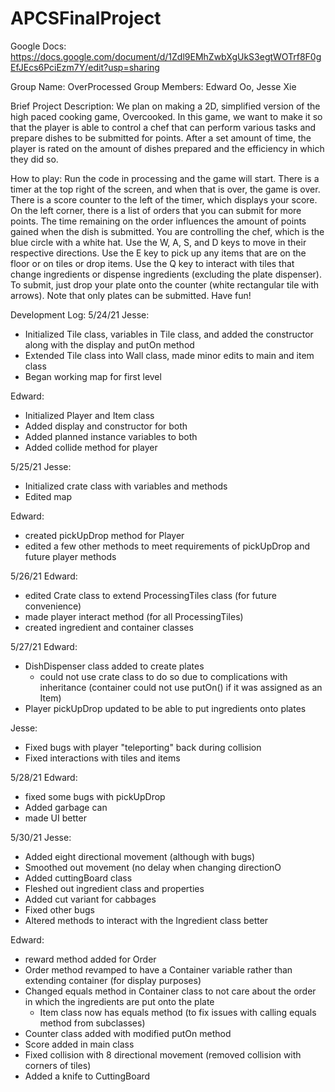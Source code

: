 # APCSFinalProject

Google Docs: https://docs.google.com/document/d/1Zdl9EMhZwbXgUkS3egtWOTrf8F0gEfJEcs6PciEzm7Y/edit?usp=sharing

Group Name: OverProcessed
Group Members: Edward Oo, Jesse Xie

Brief Project Description:
We plan on making a 2D, simplified version of the high paced cooking game, Overcooked. In this game, we want to make it so that the player is able to control a chef that can perform various tasks and prepare dishes to be submitted for points. After a set amount of time, the player is rated on the amount of dishes prepared and the efficiency in which they did so.

How to play:
Run the code in processing and the game will start. There is a timer at the top right of the screen, and when that is over, the game is over. There is a score counter to the left of the timer, which displays your score. On the left corner, there is a list of orders that you can submit for more points. The time remaining on the order influences the amount of points gained when the dish is submitted. You are controlling the chef, which is the blue circle with a white hat. Use the W, A, S, and D keys to move in their respective directions. Use the E key to pick up any items that are on the floor or on tiles or drop items. Use the Q key to interact with tiles that change ingredients or dispense ingredients (excluding the plate dispenser). To submit, just drop your plate onto the counter (white rectangular tile with arrows). Note that only plates can be submitted. Have fun!

Development Log:
5/24/21
Jesse:
- Initialized Tile class, variables in Tile class, and added the constructor along with the display and putOn method
- Extended Tile class into Wall class, made minor edits to main and item class
- Began working map for first level

Edward:
- Initialized Player and Item class
- Added display and constructor for both
- Added planned instance variables to both
- Added collide method for player

5/25/21
Jesse:
- Initialized crate class with variables and methods
- Edited map

Edward:
- created pickUpDrop method for Player
- edited a few other methods to meet requirements of pickUpDrop and future player methods

5/26/21
Edward:
- edited Crate class to extend ProcessingTiles class (for future convenience)
- made player interact method (for all ProcessingTiles)
- created ingredient and container classes

5/27/21
Edward:
- DishDispenser class added to create plates
  - could not use crate class to do so due to complications with inheritance (container could not use putOn() if it was assigned as an Item)
- Player pickUpDrop updated to be able to put ingredients onto plates

Jesse:
- Fixed bugs with player "teleporting" back during collision
- Fixed interactions with tiles and items

5/28/21
Edward:
- fixed some bugs with pickUpDrop
- Added garbage can
- made UI better

5/30/21
Jesse:
- Added eight directional movement (although with bugs)
- Smoothed out movement (no delay when changing directionO
- Added cuttingBoard class
- Fleshed out ingredient class and properties
- Added cut variant for cabbages
- Fixed other bugs
- Altered methods to interact with the Ingredient class better

Edward:
- reward method added for Order
- Order method revamped to have a Container variable rather than extending container (for display purposes)
- Changed equals method in Container class to not care about the order in which the ingredients are put onto the plate
  - Item class now has equals method (to fix issues with calling equals method from subclasses)
- Counter class added with modified putOn method
- Score added in main class
- Fixed collision with 8 directional movement (removed collision with corners of tiles)
- Added a knife to CuttingBoard
